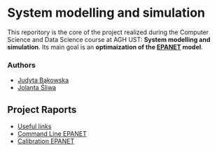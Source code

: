 # System modelling and simulation

This reporitory is the core of the project realized during the Computer Science and Data Science course at AGH UST: **System modelling and simulation**.
Its main goal is an **optimaization of the [EPANET](https://www.epa.gov/water-research/epanet) model**.

### Authors

- [Judyta Bąkowska](https://github.com/JudytaBakowska)
- [Jolanta Śliwa](https://github.com/tunczyk101)

## Project Raports

- [Useful links](raports/basic_information.md)
- [Command Line EPANET](raports/cmd_epanet.md)
- [Calibration EPANET](raports/calibration.md)